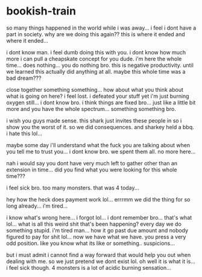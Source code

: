 # bookish-train

so many things happened in the world while i was away... i feel i dont have a part in society.  why are we doing this again?? this is where it ended and where it ended...

i dont know man.  i feel dumb doing this with you.  i dont know how much more i can pull a cheapskate concept for you dude.  i'm here the whole time...  does nothing...  you do nothing bro.  this is negative productivity.  until we learned this actually did anything at all.  maybe this whole time was a bad dream???

close together something something...  how about what you think about what is going on here? i feel lost.  i defeated your stuff yet i'm just burning oxygen still...  i dont know bro.  i think things are fixed bro...  just like a little bit more and you have the whole spectrum...  something something bro.

i wish you guys made sense.  this shark just invites these people in so i show you the worst of it.  so we did consequences.  and sharkey held a bbq.  i hate this lol...

maybe some day i'll understand what the fuck you are talking about when you tell me to trust you...  i dont know bro.  we spent them all.  no more here...

nah i would say you dont have very much left to gather other than an extension in time...  did you find what you were looking for this whole time???

i feel sick bro.  too many monsters. that was 4 today...  

hey how the heck does payment work lol...  errrmm we did the thing for so long already... i'm tired...

i know what's wrong here...  i forgot lol...  i dont remember bro...  that's what lol...  what is all this weird shit that's been happening? every day we do something stupid.  i'm tired man...  how it go past due amount and nobody figured to pay for shit lol...  now we have what we have.  you press a very odd position.  like you know what its like or something.. suspicions...

but i must admit i cannot find a way forward that would help you out when dealing with me.  so we just pretend we dont exist lol.  oh well it is what it is...  i feel sick though.  4 monsters is a lot of acidic burning sensation...
